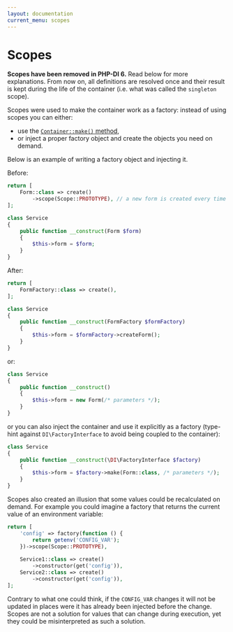 ```yaml
---
layout: documentation
current_menu: scopes
---
```


# Scopes

**Scopes have been removed in PHP-DI 6.** Read below for more explanations. From now on, all definitions are resolved once and their result is kept during the life of the container (i.e. what was called the `singleton` scope).

Scopes were used to make the container work as a factory: instead of using scopes you can either:

- use the [`Container::make()` method](container.md#make),
- or inject a proper factory object and create the objects you need on demand.

Below is an example of writing a factory object and injecting it.

Before:

```php
return [
    Form::class => create()
        ->scope(Scope::PROTOTYPE), // a new form is created every time it is injected
];

class Service
{
    public function __construct(Form $form)
    {
        $this->form = $form;
    }
}
```

After:

```php
return [
    FormFactory::class => create(),
];

class Service
{
    public function __construct(FormFactory $formFactory)
    {
        $this->form = $formFactory->createForm();
    }
}
```

or:

```php
class Service
{
    public function __construct()
    {
        $this->form = new Form(/* parameters */);
    }
}
```

or you can also inject the container and use it explicitly as a factory (type-hint against `DI\FactoryInterface` to avoid being coupled to the container):

```php
class Service
{
    public function __construct(\DI\FactoryInterface $factory)
    {
        $this->form = $factory->make(Form::class, /* parameters */);
    }
}
```

Scopes also created an illusion that some values could be recalculated on demand. For example you could imagine a factory that returns the current value of an environment variable:

```php
return [
    'config' => factory(function () {
        return getenv('CONFIG_VAR');
    })->scope(Scope::PROTOTYPE),
    
    Service1::class => create()
        ->constructor(get('config')),
    Service2::class => create()
        ->constructor(get('config')),
];
```

Contrary to what one could think, if the `CONFIG_VAR` changes it will not be updated in places were it has already been injected before the change. Scopes are not a solution for values that can change during execution, yet they could be misinterpreted as such a solution.
